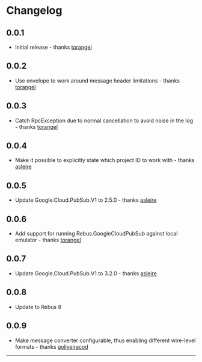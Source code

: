 # Changelog

## 0.0.1
* Initial release - thanks [torangel]

## 0.0.2
* Use envelope to work around message header limitations - thanks [torangel]

## 0.0.3
* Catch RpcException due to normal cancellation to avoid noise in the log - thanks [torangel]

## 0.0.4
* Make it possible to explicitly state which project ID to work with - thanks [asleire]

## 0.0.5
* Update Google.Cloud.PubSub.V1 to 2.5.0 - thanks [asleire]

## 0.0.6
* Add support for running Rebus.GoogleCloudPubSub against local emulator - thanks [torangel]

## 0.0.7
* Update Google.Cloud.PubSub.V1 to 3.2.0 - thanks [asleire]

## 0.0.8
* Update to Rebus 8

## 0.0.9
* Make message converter configurable, thus enabling different wire-level formats - thanks [goliveiracod]


---

[asleire]: https://github.com/asleire
[goliveiracod]: https://github.com/goliveiracod
[torangel]: https://github.com/torangel